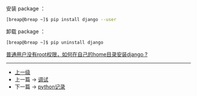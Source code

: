 <!-- 普通用户安装 python package -->

安装 package ：
```sh
[breap@breap ~]$ pip install django --user
```

卸载 package ：
```sh
[breap@breap ~]$ pip uninstall django
```


[普通用户没有root权限，如何在自己的home目录安装django ?](https://www.zhihu.com/question/21490091)


---
- [上一级](README.md)
- 上一篇 -> [调试](debug.md)
- 下一篇 -> [python记录](python_care.md)
